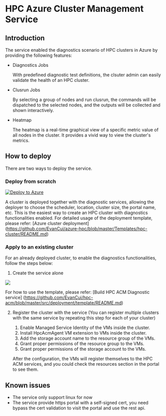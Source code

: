 # HPC Azure Cluster Management Service

## Introduction

The service enabled the diagnostics scenario of HPC clusters in Azure by providing the following features:

* Diagnostics Jobs

   With predefined diagnostic test definitions, the clsuter admin can easily validate the health of an HPC cluster.

* Clusrun Jobs

   By selecting a group of nodes and run clusrun, the commands will be dispatched to the selected nodes, and the outputs will be collected and shown interactively.

* Heatmap

   The heatmap is a real-time graphical view of a specific metric value of all nodes in the cluster. It provides a vivid way to view the cluster's metrics.

## How to deploy
There are two ways to deploy the service.
### Deploy from scratch

   <a href="https://portal.azure.com/#create/Microsoft.Template/uri/https%3A%2F%2Fraw.githubusercontent.com%2FEvanCui%2Fazure-hpc%2Fmaster%2FTemplates%2Fhpc-cluster%2Fazuredeploy.json" target="_blank">
      <img alt="Deploy to Azure" src="http://azuredeploy.net/deploybutton.png"/>
   </a>

   A cluster is deployed together with the diagnostic services, allowing the deployer to choose the scheduler, location, cluster size, the portal name, etc.
   This is the easiest way to create an HPC cluster with diagnostics functionalities enabled.
   For detailed usage of the deployment template, please refer: [Azure cluster deployment] (https://github.com/EvanCui/azure-hpc/blob/master/Templates/hpc-cluster/README.md)
### Apply to an existing cluster
For an already deployed cluster, to enable the diagnostics functionalities, follow the steps below:
1. Create the service alone

   <a href="https://portal.azure.com/#create/Microsoft.Template/uri/https%3A%2F%2Fraw.githubusercontent.com%2FEvanCui%2Fhpc-acm%2Fmaster%2Fsrc%2Fdeployment%2Ftemplate%2Ftemplate.json" target="_blank">
  <img src="http://azuredeploy.net/deploybutton.png"/>
</a>

   For how to use the template, please refer: [Build HPC ACM Diagnostic service] (https://github.com/EvanCui/hpc-acm/blob/master/src/deployment/template/README.md)
   
2. Register the cluster with the service (You can register multiple clusters with the same service by repeating this step for each of your cluster)

   1. Enable Managed Service Identity of the VMs inside the cluster.
   1. Install HpcAcmAgent VM extension to VMs inside the cluster.
   1. Add the storage account name to the resource group of the VMs.
   1. Grant proper permissions of the resource group to the VMs.
   1. Grant proper permissions of the storage account to the VMs.

   After the configuration, the VMs will register themselves to the HPC ACM services, and you could check the resources section in the portal to see them.

## Known issues
* The service only support linux for now
* The service provide https portal with a self-signed cert, you need bypass the cert validation to visit the portal and use the rest api.